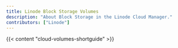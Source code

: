 ```yaml
---
title: Linode Block Storage Volumes
description: "About Block Storage in the Linode Cloud Manager."
contributors: ["Linode"]
---
```


{{< content "cloud-volumes-shortguide" >}}
